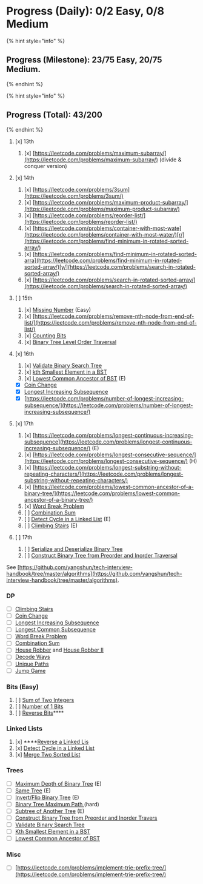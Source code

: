 # Progress \(Daily\): 0/2 Easy, 0/8 Medium

{% hint style="info" %}
## **Progress \(Milestone\): 23/75 Easy, 20/75 Medium.**
{% endhint %}

{% hint style="info" %}
## **Progress \(Total\): 43/200**
{% endhint %}

1. [x] 13th
   1. [x] [https://leetcode.com/problems/maximum-subarray/](https://leetcode.com/problems/maximum-subarray/) \(divide & conquer version\)
2. [x] 14th
   1. [x] [https://leetcode.com/problems/3sum](https://leetcode.com/problems/3sum/)
   2. [x] [https://leetcode.com/problems/maximum-product-subarray/](https://leetcode.com/problems/maximum-product-subarray/)
   3. [x] [https://leetcode.com/problems/reorder-list/](https://leetcode.com/problems/reorder-list/)
   4. [x] [https://leetcode.com/problems/container-with-most-wate](https://leetcode.com/problems/container-with-most-water/)[r/](https://leetcode.com/problems/find-minimum-in-rotated-sorted-array/)
   5. [x] [https://leetcode.com/problems/find-minimum-in-rotated-sorted-arra](https://leetcode.com/problems/find-minimum-in-rotated-sorted-array/)[y/](https://leetcode.com/problems/search-in-rotated-sorted-array/)
   6. [x] [https://leetcode.com/problems/search-in-rotated-sorted-array/](https://leetcode.com/problems/search-in-rotated-sorted-array/)
3. [ ] 15th

   1. [x] [Missing Number](https://leetcode.com/problems/missing-number/) \(Easy\)
   2. [x] [https://leetcode.com/problems/remove-nth-node-from-end-of-list/](https://leetcode.com/problems/remove-nth-node-from-end-of-list/)
   3. [x] [Counting Bi](https://leetcode.com/problems/counting-bits/)[ts](https://leetcode.com/problems/linked-list-cycle/)
   4. [x] [Binary Tree Level Order Traversal](https://leetcode.com/problems/binary-tree-level-order-traversal/)

4. [x] 16th
   1. [x] [Validate Binary Search Tree](https://leetcode.com/problems/validate-binary-search-tree/)
   2. [x] [kth Smallest Element in a BST](https://leetcode.com/problems/kth-smallest-element-in-a-bst/)
   3. [x] [Lowest Common Ancestor of BST](https://leetcode.com/problems/lowest-common-ancestor-of-a-binary-search-tree/) \(E\)

   * [x] [Coin Change](https://leetcode.com/problems/coin-change/)
   * [x] [Longest Increasing Subsequence](https://leetcode.com/problems/longest-increasing-subsequence/)
   * [x] [https://leetcode.com/problems/number-of-longest-increasing-subsequence/](https://leetcode.com/problems/number-of-longest-increasing-subsequence/)
5. [x] 17th
   1. [x] [https://leetcode.com/problems/longest-continuous-increasing-subsequence](https://leetcode.com/problems/longest-continuous-increasing-subsequence/) \(E\)
   2. [x] [https://leetcode.com/problems/longest-consecutive-sequence/](https://leetcode.com/problems/longest-consecutive-sequence/) \(H\)
   3. [x] [https://leetcode.com/problems/longest-substring-without-repeating-characters/](https://leetcode.com/problems/longest-substring-without-repeating-characters/)
   4. [x] [https://leetcode.com/problems/lowest-common-ancestor-of-a-binary-tree/](https://leetcode.com/problems/lowest-common-ancestor-of-a-binary-tree/)
   5. [x] [Word Break Problem](https://leetcode.com/problems/word-break/)
   6. [ ] [Combination Sum](https://leetcode.com/problems/combination-sum-iv/)
   7. [ ] [Detect Cycle in a Linked List](https://leetcode.com/problems/linked-list-cycle/) \(E\)
   8. [ ] [Climbing Stairs](https://leetcode.com/problems/climbing-stairs/) \(E\)
6. [ ] 17th
   1. [ ] [Serialize and Deserialize Binary Tree](https://leetcode.com/problems/serialize-and-deserialize-binary-tree/)
   2. [ ] [Construct Binary Tree from Preorder and Inorder Traversal](https://leetcode.com/problems/construct-binary-tree-from-preorder-and-inorder-traversal/)

See [https://github.com/yangshun/tech-interview-handbook/tree/master/algorithms](https://github.com/yangshun/tech-interview-handbook/tree/master/algorithms). 

### **DP**

* [ ] [Climbing Stairs](https://leetcode.com/problems/climbing-stairs/)
* [ ] [Coin Change](https://leetcode.com/problems/coin-change/)
* [ ] [Longest Increasing Subsequence](https://leetcode.com/problems/longest-increasing-subsequence/)
* [ ] [Longest Common Subsequence](https://github.com/yangshun/tech-interview-handbook/blob/master/algorithms)
* [ ] [Word Break Problem](https://leetcode.com/problems/word-break/)
* [ ] [Combination Sum](https://leetcode.com/problems/combination-sum-iv/)
* [ ] [House Robber](https://leetcode.com/problems/house-robber/) and [House Robber II](https://leetcode.com/problems/house-robber-ii/)
* [ ] [Decode Ways](https://leetcode.com/problems/decode-ways/)
* [ ] [Unique Paths](https://leetcode.com/problems/unique-paths/)
* [ ] [Jump Game](https://leetcode.com/problems/jump-game/)

### **Bits \(Easy\)**

1. [ ] [Sum of Two Integers](https://leetcode.com/problems/sum-of-two-integers/)
2. [ ] [Number of 1 Bits](https://leetcode.com/problems/number-of-1-bits/)
3. [ ] [Reverse Bits](https://leetcode.com/problems/reverse-bits/)\*\*\*\*

### **Linked Lists**

1. [x] \*\*\*\*[Reverse a Linked Lis](https://leetcode.com/problems/reverse-linked-list/)
2. [x] [Detect Cycle in a Linked List](https://leetcode.com/problems/linked-list-cycle/)
3. [x] [Merge Two Sorted L](https://leetcode.com/problems/merge-two-sorted-lists/)[ist](https://leetcode.com/problems/merge-k-sorted-lists/)

### Trees

* [ ] [Maximum Depth of Binary Tree](https://leetcode.com/problems/maximum-depth-of-binary-tree/) \(E\)
* [ ] [Same Tree](https://leetcode.com/problems/same-tree/) \(E\)
* [ ] [Invert/Flip Binary Tree](https://leetcode.com/problems/invert-binary-tree/) \(E\)
* [ ] [Binary Tree Maximum Path ](https://leetcode.com/problems/binary-tree-maximum-path-sum/)\(hard\)
* [ ] [Subtree of Another Tree](https://leetcode.com/problems/subtree-of-another-tree/) \(E\)
* [ ] [Construct Binary Tree from Preorder and Inorder Travers](https://leetcode.com/problems/construct-binary-tree-from-preorder-and-inorder-traversal/)
* [ ] [Validate Binary Search Tree](https://leetcode.com/problems/validate-binary-search-tree/)
* [ ] [Kth Smallest Element in a BST](https://leetcode.com/problems/kth-smallest-element-in-a-bst/)
* [ ] [Lowest Common Ancestor of BST](https://leetcode.com/problems/lowest-common-ancestor-of-a-binary-search-tree/)

### **Misc** 

* [ ] [https://leetcode.com/problems/implement-trie-prefix-tree/](https://leetcode.com/problems/implement-trie-prefix-tree/)  





